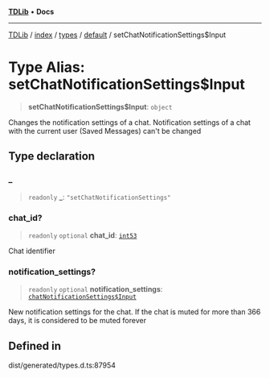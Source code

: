 [**TDLib**](../../../../../../README.md) • **Docs**

***

[TDLib](../../../../../../modules.md) / [index](../../../../../README.md) / [types](../../../README.md) / [default](../README.md) / setChatNotificationSettings$Input

# Type Alias: setChatNotificationSettings$Input

> **setChatNotificationSettings$Input**: `object`

Changes the notification settings of a chat. Notification settings of a chat with the current user (Saved Messages) can't be changed

## Type declaration

### \_

> `readonly` **\_**: `"setChatNotificationSettings"`

### chat\_id?

> `readonly` `optional` **chat\_id**: [`int53`](int53.md)

Chat identifier

### notification\_settings?

> `readonly` `optional` **notification\_settings**: [`chatNotificationSettings$Input`](chatNotificationSettings$Input.md)

New notification settings for the chat. If the chat is muted for more than 366 days, it is considered to be muted forever

## Defined in

dist/generated/types.d.ts:87954
